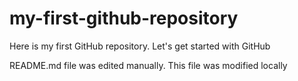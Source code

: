 # my-first-github-repository

Here is my first GitHub repository. Let's get started with GitHub

README.md file was edited manually. This file was modified locally
